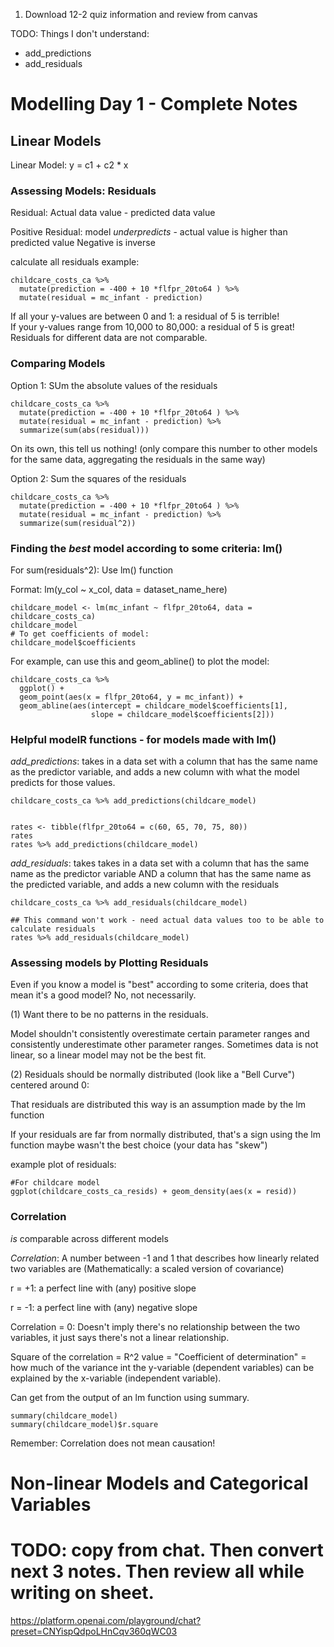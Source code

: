 1. Download 12-2 quiz information and review from canvas

TODO:
Things I don't understand:
 - add_predictions
 - add_residuals


# Modelling Day 1 - Complete Notes

## Linear Models

Linear Model: y = c1 + c2 * x 

### Assessing Models: Residuals

Residual: Actual data value - predicted data value

Positive Residual: model *underpredicts* - actual value is higher than predicted value
Negative is inverse

calculate all residuals example: 

```{r, results = FALSE}
childcare_costs_ca %>% 
  mutate(prediction = -400 + 10 *flfpr_20to64 ) %>%
  mutate(residual = mc_infant - prediction)
```

If all your y-values are between 0 and 1: a residual of 5 is terrible!   
If your y-values range from 10,000 to 80,000: a residual of 5 is great!
Residuals for different data are not comparable.

### Comparing Models

Option 1: SUm the absolute values of the residuals

```{r, results = FALSE}
childcare_costs_ca %>% 
  mutate(prediction = -400 + 10 *flfpr_20to64 ) %>%
  mutate(residual = mc_infant - prediction) %>% 
  summarize(sum(abs(residual)))
```

On its own, this tell us nothing! 
(only compare this number to other models for the same data, aggregating the residuals in the same way)

Option 2: Sum the squares of the residuals

```{r, results = FALSE}
childcare_costs_ca %>% 
  mutate(prediction = -400 + 10 *flfpr_20to64 ) %>%
  mutate(residual = mc_infant - prediction) %>%
  summarize(sum(residual^2))
```


### Finding the *best* model according to some criteria: lm()

For sum(residuals^2): Use lm() function 

Format: lm(y_col ~ x_col, data = dataset_name_here)

```{r, results = FALSE}
childcare_model <- lm(mc_infant ~ flfpr_20to64, data = childcare_costs_ca)
childcare_model
# To get coefficients of model: 
childcare_model$coefficients
```

For example, can use this and geom_abline() to plot the model: 

```{r, results = FALSE}
childcare_costs_ca %>% 
  ggplot() + 
  geom_point(aes(x = flfpr_20to64, y = mc_infant)) + 
  geom_abline(aes(intercept = childcare_model$coefficients[1], 
                  slope = childcare_model$coefficients[2]))
```

### Helpful modelR functions - for models made with lm()

*add_predictions*: takes in a data set with a column that has the same name as the predictor variable, and adds a new column with what the model predicts for those values. 

```{r, results = 'hide'}
childcare_costs_ca %>% add_predictions(childcare_model)


rates <- tibble(flfpr_20to64 = c(60, 65, 70, 75, 80))
rates 
rates %>% add_predictions(childcare_model)
```

*add_residuals*: takes takes in a data set with a column that has the same name as the predictor variable AND a column that has the same name as the predicted variable, and adds a new column with the residuals

```{r, results = 'hide'}
childcare_costs_ca %>% add_residuals(childcare_model) 

## This command won't work - need actual data values too to be able to calculate residuals
rates %>% add_residuals(childcare_model)
```

### Assessing models by Plotting Residuals

Even if you know a model is "best" according to some criteria, does that mean it's a good model? No, not necessarily.  

(1) Want there to be no patterns in the residuals. 

Model shouldn't consistently overestimate certain parameter ranges and consistently underestimate other parameter ranges. Sometimes data is not linear, so a linear model may not be the best fit. 

(2) Residuals should be normally distributed (look like a "Bell Curve") centered around 0: 

That residuals are distributed this way is an assumption made by the lm function

If your residuals are far from normally distributed, that's a sign using the lm function maybe wasn't the best choice
(your data has "skew")

example plot of residuals:

```{r, results = FALSE}
#For childcare model 
ggplot(childcare_costs_ca_resids) + geom_density(aes(x = resid))
```

### Correlation

*is* comparable across different models

*Correlation*: A number between -1 and 1 that describes how linearly related two variables are (Mathematically: a scaled version of covariance)

r = +1: a perfect line with (any) positive slope

r = -1: a perfect line with (any) negative slope 

Correlation = 0: Doesn't imply there's no relationship between the two variables, it just says there's not a linear relationship. 

Square of the correlation = R^2 value = "Coefficient of determination" = how much of the variance int the y-variable (dependent variables) can be explained by the x-variable (independent variable). 

Can get from the output of an lm function using summary.

```{r, results = 'hide', fig.show='hide'}
summary(childcare_model)
summary(childcare_model)$r.square
```

Remember: Correlation does not mean causation!



# Non-linear Models and Categorical Variables




# TODO: copy from chat. Then convert next 3 notes. Then review all while writing on sheet.


https://platform.openai.com/playground/chat?preset=CNYispQdpoLHnCqv360qWC03